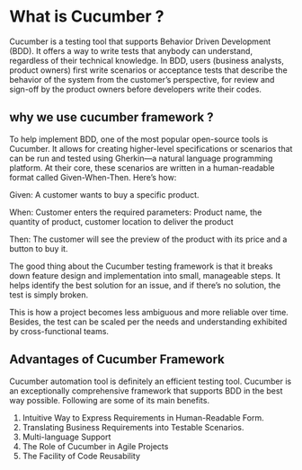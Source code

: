 
# What is Cucumber ?

Cucumber is a testing tool that supports Behavior Driven Development (BDD). It offers a way to write tests that anybody can understand, regardless of their technical knowledge. In BDD, users (business analysts, product owners) first write scenarios or acceptance tests that describe the behavior of the system from the customer’s perspective, for review and sign-off by the product owners before developers write their codes.

## why we use cucumber framework ?
To help implement BDD, one of the most popular open-source tools is Cucumber. It allows for creating higher-level specifications or scenarios that can be run and tested using Gherkin—a natural language programming platform. At their core, these scenarios are written in a human-readable format called Given-When-Then. Here’s how:

Given: A customer wants to buy a specific product.

When: Customer enters the required parameters: Product name, the quantity of product, customer location to deliver the product

Then: The customer will see the preview of the product with its price and a button to buy it.

The good thing about the Cucumber testing framework is that it breaks down feature design and implementation into small, manageable steps. It helps identify the best solution for an issue, and if there’s no solution, the test is simply broken.

This is how a project becomes less ambiguous and more reliable over time. Besides, the test can be scaled per the needs and understanding exhibited by cross-functional teams.
## Advantages of Cucumber Framework

Cucumber automation tool is definitely an efficient testing tool. Cucumber is an exceptionally comprehensive framework that supports BDD in the best way possible. Following are some of its main benefits.

1. Intuitive Way to Express Requirements in Human-Readable Form.
2. Translating Business Requirements into Testable Scenarios.
3. Multi-language Support
4. The Role of Cucumber in Agile Projects
5. The Facility of Code Reusability
